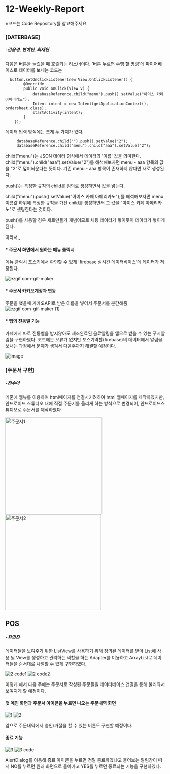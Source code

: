 # 12-Weekly-Report
※코드는 Code Repository를 참고해주세요

### [DATERBASE]
##### -김윤경, 변예인, 최재원
다음은 버튼을 눌렀을 때 호출되는 리스너이다. '버튼 누르면 수행 할 명령'에 파이어베이스로 데이터를 보내는 코드는

      button.setOnClickListener(new View.OnClickListener() {
            @Override
            public void onClick(View v) {
                databaseReference.child("menu").push().setValue("아이스 카페 아메리카노");
                Intent intent = new Intent(getApplicationContext(), ordersheet.class);
                startActivity(intent);
            }
        });
        
데이터 입력 방식에는 크게 두 가지가 있다.

         databaseReference.child("").push().setValue("2");
         databaseReference.child("menu").child("aaa").setValue("2");


child("menu")는 JSON 데이터 형식에서 데이터의 '이름' 값을 의미한다.
child("menu").child("aaa").setValue("2")를 해석해보자면 menu - aaa 항목의 값을 "2"로 덮어씌운다는 뜻이다. 
기존 menu - aaa 항목이 존재하지 않다면 새로 생성된다.

push()는 특정한 규칙의 child를 임의로 생성하면서 값을 넣는다.

child("menu").push().setValue("아이스 카페 아메리카노");를 해석해보자면 menu 이름값 하위에 특정한 규칙을 가진 
child를 생성하면서 그 값을 "아이스 카페 아메리카노"로 셋팅한다는 것이다.

push()를 사용할 경우 새로만들기 개념이므로 채팅 데이터가 쌓이듯이 데이터가 쌓이게 된다.

따라서,,

#### * 주문서 화면에서 원하는 메뉴 클릭시

메뉴 클릭시 포스기에서 확인할 수 있게 'firebase 실시간 데이터베이스'에 데이터가 저장된다.

![ezgif com-gif-maker](https://user-images.githubusercontent.com/79883718/119328980-ac465d00-bcbf-11eb-9bc7-757b4a7fe970.gif)


#### * 주문서 카카오계정과 연동
 주문을 했을때 카카오API로 받은 이름을 넣어서 주문서를 분간해줌
![ezgif com-gif-maker (1)](https://user-images.githubusercontent.com/79992109/119342712-6e9e0000-bcd0-11eb-92a7-983414927a99.gif)




#### * 앱의 진동벨 기능

카페에서 따로 진동벨을 받지않아도 제조완료된 음료알림을 앱으로 받을 수 있는 푸시알림을 구현하였다.
코드에는 오류가 없지만 포스기역할(firebase)의 데이터에서 알림을 보내는 과정에서 문제가 생겨서 다음주까지 해결할 예정이다.

![image](https://user-images.githubusercontent.com/75411735/119341905-4cf04900-bccf-11eb-8ad8-24b5c664e437.png)



### [주문서 구현]
##### -전수아
기존에 웹뷰를 이용하여 html페이지를 연결시키려하여 html 웹페이지를 제작하였지만, 안드로이드 스튜디오 내에 직접 주문서를 올리게 하는 방식으로 변경되어, 안드로이드스튜디오로 주문서를 제작하였다

<img width="305" alt="주문서1" src="https://user-images.githubusercontent.com/79993772/119361142-4b7e4b00-bce6-11eb-9bfe-6791c93cf024.png">
<img width="302" alt="주문서2" src="https://user-images.githubusercontent.com/79993772/119361167-53d68600-bce6-11eb-954e-d8840a74907c.png">



## POS
##### -최민진
데이터들을 보여주기 위한 ListView를 사용하기 위해 정의된 데이터를 받아 List에 사용 될 View를 생성하고 관리하는 
역할을 하는 Adapter를 이용하고 ArrayList로 데이터들을 순서대로 나열할 수 있게 구현하였다.

![2 code1](https://user-images.githubusercontent.com/80111309/119367657-250fde00-bced-11eb-9046-7707a938dcae.PNG)
![2 code2](https://user-images.githubusercontent.com/80111309/119367679-29d49200-bced-11eb-8ac9-a8c439628a26.PNG)

이렇게 해서 다음 주에는 주문서로 작성된 주문들을 데이터베이스 연결을 통해 불러와서 보여지게 할 예정이다.

#### 첫 메인 화면과 주문서 아이콘을 누르면 나오는 주문내역 화면
![1](https://user-images.githubusercontent.com/80111309/119367891-61433e80-bced-11eb-87c2-ec5e77d75abb.PNG)
![2](https://user-images.githubusercontent.com/80111309/119367905-656f5c00-bced-11eb-832b-090600f92e2d.PNG)

앞으로 주문내역에서 승인/거절을 할 수 있는 버튼도 구현할 예정이다.

#### 종료 기능
![3](https://user-images.githubusercontent.com/80111309/119368016-86d04800-bced-11eb-97a2-86e9d86323b5.PNG)
![3 code](https://user-images.githubusercontent.com/80111309/119368054-8f288300-bced-11eb-9e03-bae1a9988c34.PNG)

AlertDialog를 이용해 종료 아이콘을 누르면 정말 종료하겠냐고 물어보는 알림창이 떠서
NO를 누르면 원래 화면으로 돌아가고 YES를 누르면 종료되는 기능을 구현하였다.
